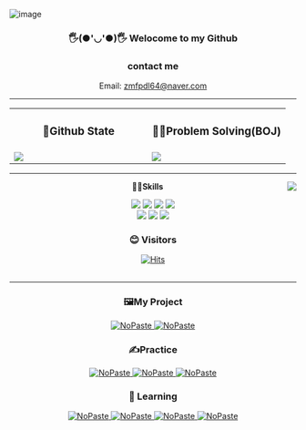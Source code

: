 <meta name="google-site-verification" content="P7P7DYL-OtpAUpWnhk_vn_BYleemkEKepbq-iUeUJq4" />

![image](https://user-images.githubusercontent.com/69797420/232721853-b1e3c4fe-a92b-4e90-91b3-165dfc851848.png)

<div align="center">
  
  ### 🖐️(●'◡'●)🖐️ Welocome to my Github
  
  ### contact me
  Email: zmfpdl64@naver.com
  

  ---
<table>
  <tr>
    <td width="50%" align="center">
      <h3> 📜Github State </h3>
    </td>
    <td width="50%" align="center">
      <h3> 👨‍🏫Problem Solving(BOJ)</h3>
    </td>
  </tr>
  <tr>
    <td>
      <img  src="https://github-readme-stats.vercel.app/api?username=zmfpdl64&show_icons=true&theme=shades-of-purple"/>
    </td>
    <td>
      <img  src="http://mazassumnida.wtf/api/v2/generate_badge?boj=zmfpdl64"/>
    </td>
  </tr>
</table>
 
  
---

  
  
<div align="left">
  
  <img align="right" src="https://github-readme-stats.vercel.app/api/top-langs/?username=zmfpdl64&theme=dracula&layout=compact&langs_count=10"/>
</div>
<div align="center">
  
  <b>🧑‍💻Skills </b>
  
  <img src="https://img.shields.io/badge/Java-green?style=flat-square&logo=Java&logoColor=black"/></a>
  <img src="https://img.shields.io/badge/SpringBoot-007396?style=flat-square&logo=SpringBoot&logoColor=black"/></a>
  <img src="https://img.shields.io/badge/GitHub-black?style=flat-square&logo=GitHub&logoColor=white"/></a>
  <img src="https://img.shields.io/badge/Python-3776AB?style=flat-square&logo=Python&logoColor=white"/></a><br>
<img src="https://img.shields.io/badge/React-61DAFB?style=flat-square&logo=React&logoColor=white"/></a> 
<img src="https://img.shields.io/badge/Docker-2496ED?style=flat-square&logo=Docker&logoColor=white"/></a> 
<img src="https://img.shields.io/badge/JavaScript-F7DF1E?style=flat-square&logo=JavaScript&logoColor=white"/></a>

  ### 😊 Visitors
  
  <a href="https://github.com/Ubinquitous">[![Hits](https://hits.seeyoufarm.com/api/count/incr/badge.svg?url=https%3A%2F%2Fgithub.com%2Fzmfpdl64%2Fhit-counter&count_bg=%23000000&title_bg=%23000000&icon=github.svg&icon_color=%23E7E7E7&title=Github&edge_flat=false)](https://hits.seeyoufarm.com)</a>
  <br>
  <br>
  
  </div>
  
   ---
   
   ### 🖼️My Project
  
  [<picture><source media="(prefers-color-scheme: dark)" srcset="https://ghrs.vercel.app/api/pin/?username=zmfpdl64&repo=JAVA_SNS&theme=github_dark"/>
<img alt="NoPaste" src="https://ghrs.vercel.app/api/pin/?username=zmfpdl64&repo=JAVA_SNS">
</picture>](https://github.com/zmfpdl64/JAVA_SNS)
[<picture><source media="(prefers-color-scheme: dark)" srcset="https://ghrs.vercel.app/api/pin/?username=zmfpdl64&repo=StudyCafe-AWS&theme=github_dark"/>
<img alt="NoPaste" src="https://ghrs.vercel.app/api/pin/?username=zmfpdl64&repo=StudyCafe-AWS">
</picture>](https://github.com/zmfpdl64/StudyCafe-AWS)

### ✍️Practice

[<picture><source media="(prefers-color-scheme: dark)" srcset="https://ghrs.vercel.app/api/pin/?username=zmfpdl64&repo=crawlling&theme=github_dark"/>
<img alt="NoPaste" src="https://ghrs.vercel.app/api/pin/?username=zmfpdl64&repo=crawlling">
</picture>](https://github.com/zmfpdl64/JpaORMStudy)
[<picture><source media="(prefers-color-scheme: dark)" srcset="https://ghrs.vercel.app/api/pin/?username=zmfpdl64&repo=JpaORMStudy&theme=github_dark"/>
<img alt="NoPaste" src="https://ghrs.vercel.app/api/pin/?username=zmfpdl64&repo=JpaORMStudy">
</picture>](https://github.com/zmfpdl64/JpaORMStudy)
[<picture><source media="(prefers-color-scheme: dark)" srcset="https://ghrs.vercel.app/api/pin/?username=zmfpdl64&repo=Programers_code_test&theme=github_dark"/>
<img alt="NoPaste" src="https://ghrs.vercel.app/api/pin/?username=zmfpdl64&repo=Programers_code_test">
</picture>](https://github.com/zmfpdl64/Programers_code_test)


### 📕 Learning

[<picture><source media="(prefers-color-scheme: dark)" srcset="https://ghrs.vercel.app/api/pin/?username=zmfpdl64&repo=mvc_base&theme=github_dark"/>
<img alt="NoPaste" src="https://ghrs.vercel.app/api/pin/?username=zmfpdl64&repo=mvc_base">
</picture>](https://github.com/zmfpdl64/mvc_base)
[<picture><source media="(prefers-color-scheme: dark)" srcset="https://ghrs.vercel.app/api/pin/?username=zmfpdl64&repo=LearningReact&theme=github_dark"/>
<img alt="NoPaste" src="https://ghrs.vercel.app/api/pin/?username=zmfpdl64&repo=LearningReact">
</picture>](https://github.com/zmfpdl64/LearningReact)
[<picture><source media="(prefers-color-scheme: dark)" srcset="https://ghrs.vercel.app/api/pin/?username=zmfpdl64&repo=fastcampus-project-board&theme=github_dark"/>
<img alt="NoPaste" src="https://ghrs.vercel.app/api/pin/?username=zmfpdl64&repo=fastcampus-project-board">
</picture>](https://github.com/zmfpdl64/fastcampus-project-board)
[<picture><source media="(prefers-color-scheme: dark)" srcset="https://ghrs.vercel.app/api/pin/?username=zmfpdl64&repo=django_woojin_web&theme=github_dark"/>
<img alt="NoPaste" src="https://ghrs.vercel.app/api/pin/?username=zmfpdl64&repo=django_woojin_web">
</picture>](https://github.com/zmfpdl64/django_woojin_web)
 
  </div>
